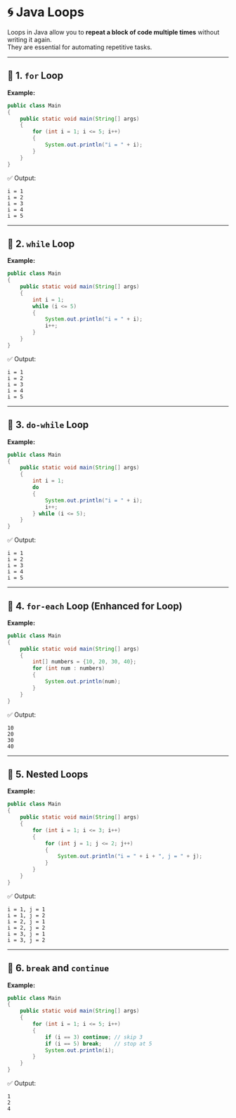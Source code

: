 # 🌀 Java Loops

Loops in Java allow you to **repeat a block of code multiple times** without writing it again.  
They are essential for automating repetitive tasks.

---

## 🔹 1. `for` Loop
**Example:**
```java
public class Main 
{
    public static void main(String[] args) 
    {
        for (int i = 1; i <= 5; i++) 
        {
            System.out.println("i = " + i);
        }
    }
}
````

✅ Output:

```
i = 1
i = 2
i = 3
i = 4
i = 5
```

---

## 🔹 2. `while` Loop

**Example:**

```java
public class Main 
{
    public static void main(String[] args) 
    {
        int i = 1;
        while (i <= 5) 
        {
            System.out.println("i = " + i);
            i++;
        }
    }
}
```

✅ Output:

```
i = 1
i = 2
i = 3
i = 4
i = 5
```

---

## 🔹 3. `do-while` Loop

**Example:**

```java
public class Main 
{
    public static void main(String[] args) 
    {
        int i = 1;
        do 
        {
            System.out.println("i = " + i);
            i++;
        } while (i <= 5);
    }
}
```

✅ Output:

```
i = 1
i = 2
i = 3
i = 4
i = 5
```

---

## 🔹 4. `for-each` Loop (Enhanced for Loop)

**Example:**

```java
public class Main 
{
    public static void main(String[] args) 
    {
        int[] numbers = {10, 20, 30, 40};
        for (int num : numbers) 
        {
            System.out.println(num);
        }
    }
}
```

✅ Output:

```
10
20
30
40
```

---

## 🔹 5. Nested Loops

**Example:**

```java
public class Main 
{
    public static void main(String[] args) 
    {
        for (int i = 1; i <= 3; i++) 
        {
            for (int j = 1; j <= 2; j++) 
            {
                System.out.println("i = " + i + ", j = " + j);
            }
        }
    }
}
```

✅ Output:

```
i = 1, j = 1
i = 1, j = 2
i = 2, j = 1
i = 2, j = 2
i = 3, j = 1
i = 3, j = 2
```

---

## 🔹 6. `break` and `continue`

**Example:**

```java
public class Main 
{
    public static void main(String[] args) 
    {
        for (int i = 1; i <= 5; i++) 
        {
            if (i == 3) continue; // skip 3
            if (i == 5) break;    // stop at 5
            System.out.println(i);
        }
    }
}
```

✅ Output:

```
1
2
4
```

